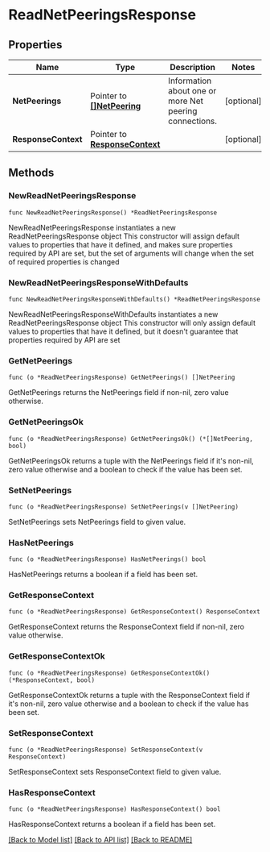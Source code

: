 # ReadNetPeeringsResponse

## Properties

Name | Type | Description | Notes
------------ | ------------- | ------------- | -------------
**NetPeerings** | Pointer to [**[]NetPeering**](NetPeering.md) | Information about one or more Net peering connections. | [optional] 
**ResponseContext** | Pointer to [**ResponseContext**](ResponseContext.md) |  | [optional] 

## Methods

### NewReadNetPeeringsResponse

`func NewReadNetPeeringsResponse() *ReadNetPeeringsResponse`

NewReadNetPeeringsResponse instantiates a new ReadNetPeeringsResponse object
This constructor will assign default values to properties that have it defined,
and makes sure properties required by API are set, but the set of arguments
will change when the set of required properties is changed

### NewReadNetPeeringsResponseWithDefaults

`func NewReadNetPeeringsResponseWithDefaults() *ReadNetPeeringsResponse`

NewReadNetPeeringsResponseWithDefaults instantiates a new ReadNetPeeringsResponse object
This constructor will only assign default values to properties that have it defined,
but it doesn't guarantee that properties required by API are set

### GetNetPeerings

`func (o *ReadNetPeeringsResponse) GetNetPeerings() []NetPeering`

GetNetPeerings returns the NetPeerings field if non-nil, zero value otherwise.

### GetNetPeeringsOk

`func (o *ReadNetPeeringsResponse) GetNetPeeringsOk() (*[]NetPeering, bool)`

GetNetPeeringsOk returns a tuple with the NetPeerings field if it's non-nil, zero value otherwise
and a boolean to check if the value has been set.

### SetNetPeerings

`func (o *ReadNetPeeringsResponse) SetNetPeerings(v []NetPeering)`

SetNetPeerings sets NetPeerings field to given value.

### HasNetPeerings

`func (o *ReadNetPeeringsResponse) HasNetPeerings() bool`

HasNetPeerings returns a boolean if a field has been set.

### GetResponseContext

`func (o *ReadNetPeeringsResponse) GetResponseContext() ResponseContext`

GetResponseContext returns the ResponseContext field if non-nil, zero value otherwise.

### GetResponseContextOk

`func (o *ReadNetPeeringsResponse) GetResponseContextOk() (*ResponseContext, bool)`

GetResponseContextOk returns a tuple with the ResponseContext field if it's non-nil, zero value otherwise
and a boolean to check if the value has been set.

### SetResponseContext

`func (o *ReadNetPeeringsResponse) SetResponseContext(v ResponseContext)`

SetResponseContext sets ResponseContext field to given value.

### HasResponseContext

`func (o *ReadNetPeeringsResponse) HasResponseContext() bool`

HasResponseContext returns a boolean if a field has been set.


[[Back to Model list]](../README.md#documentation-for-models) [[Back to API list]](../README.md#documentation-for-api-endpoints) [[Back to README]](../README.md)


